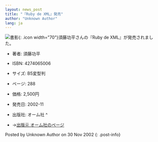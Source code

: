 ```yaml
---
layout: news_post
title: "『Ruby de XML』発売"
author: "Unknown Author"
lang: ja
---
```


![書影](http://www.ohmsha.co.jp/data/books/cover/4-274-06500-6.gif){:
.icon width="70"}須藤功平さんの『Ruby de XML』が発売されました。

* 著者: 須藤功平
* ISBN: 4274065006
* サイズ: B5変型判
* ページ: 288
* 価格: 2,500円
* 発売日: 2002-11
* 出版社: オーム社
^

* →[出版元 オーム社のページ][1]

Posted by Unknown Author on 30 Nov 2002
{: .post-info}



[1]: http://ssl.ohmsha.co.jp/cgi-bin/menu.cgi?ISBN=4-274-06500-6 
